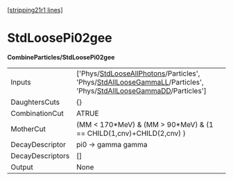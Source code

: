 [[stripping21r1 lines]](./stripping21r1-index)

# StdLoosePi02gee

**CombineParticles/StdLoosePi02gee**

|                  |                                                                                                                                                                                                                                                                                     |
|------------------|-------------------------------------------------------------------------------------------------------------------------------------------------------------------------------------------------------------------------------------------------------------------------------------|
| Inputs           | ['Phys/[StdLooseAllPhotons](./stripping21r1-commonparticles-stdlooseallphotons)/Particles', 'Phys/[StdAllLooseGammaLL](./stripping21r1-commonparticles-stdallloosegammall)/Particles', 'Phys/[StdAllLooseGammaDD](./stripping21r1-commonparticles-stdallloosegammadd)/Particles'] |
| DaughtersCuts    | {}                                                                                                                                                                                                                                                                                  |
| CombinationCut   | ATRUE                                                                                                                                                                                                                                                                               |
| MotherCut        | (MM \< 170\*MeV) & (MM \> 90\*MeV) & (1 == CHILD(1,cnv)+CHILD(2,cnv) )                                                                                                                                                                                                              |
| DecayDescriptor  | pi0 -\> gamma gamma                                                                                                                                                                                                                                                                 |
| DecayDescriptors | []                                                                                                                                                                                                                                                                                |
| Output           | None                                                                                                                                                                                                                                                                                |
